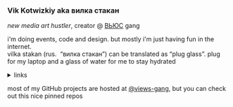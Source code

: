 ### Vik Kotwizkiy aka вилка стакан

<i>new media art hustler</i>, creator @ <a href="https://views.rocks">ВЬЮС</a> gang

i'm doing events, code and design. but mostly i'm just having fun in the internet.<br>vilka stakan (rus. &nbsp;“вилка стакан”) can be&nbsp;translated as&nbsp;“plug glass”. plug for my&nbsp;laptop and a&nbsp;glass of&nbsp;water for me&nbsp;to&nbsp;stay hydrated


<details>
<summary>links</summary>
<br>
  
follow/like: <a href="https://instagram.com/vilkastakan">instagram</a>, <a href="https://behance.net/vilkastakan">behance</a>, <a href="https://glitch.com/@ktwzk">glitch</a>

listen to: <a href="https://instagram.com/ephemeral.m3u">ephemeral&nbsp;mixtape</a>, <a href="https://open.spotify.com/user/n5xe7xa9ygnl8o1mta2cg7yy9?si=RpSiNyYmRcihYmhXckTaFg">spotify&nbsp;playlists</a>, <a href="https://mixcloud.com/ktwzk">old&nbsp;mixes</a>

contact: <a href="mailto:v@views.rocks">v@views.rocks</a> (<a href="https://keybase.io/ktwzk">keybase</a>), tlg&nbsp;<a href="https://t.me/ktwzk">@ktwzk</a>, discord&nbsp;<a href="https://discord.gg/dEaF3Ys">вилкастакан#1312</a>

donate: <a href="https://donate.stream/en/vilkastakan">donate.stream</a>, <a href="https://rocketbank.ru/ktwzk">rocketbank</a>

  
  
</details>


most of my GitHub projects are hosted at <a href="https://github.com/views-gang">@views-gang</a>, but you can check out this nice pinned repos
